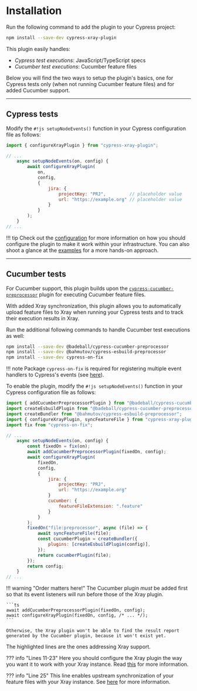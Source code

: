 # Installation

Run the following command to add the plugin to your Cypress project:

```sh
npm install --save-dev cypress-xray-plugin
```

This plugin easily handles:

- _Cypress test executions_: JavaScript/TypeScript specs
- _Cucumber test executions_: Cucumber feature files

Below you will find the two ways to setup the plugin's basics, one for Cypress tests only (when not running Cucumber feature files) and for added Cucumber support.

<hr/>

## Cypress tests

Modify the `#!js setupNodeEvents()` function in your Cypress configuration file as follows:

```js
import { configureXrayPlugin } from "cypress-xray-plugin";

// ...
    async setupNodeEvents(on, config) {
        await configureXrayPlugin(
            on,
            config,
            {
                jira: {
                    projectKey: "PRJ",         // placeholder value
                    url: "https://example.org" // placeholder value
                }
            }
        );
    }
// ...
```

!!! tip
    Check out the [configuration](../configuration/introduction.md) for more information on how you should configure the plugin to make it work within your infrastructure.
    You can also shoot a glance at the [examples](../guides/uploadTestResults.md#how-it-works) for a more hands-on approach.

<hr/>

## Cucumber tests

For Cucumber support, this plugin builds upon the [`cypress-cucumber-preprocessor`](https://github.com/badeball/cypress-cucumber-preprocessor) plugin for executing Cucumber feature files.

With added Xray synchronization, this plugin allows you to automatically upload feature files to Xray when running your Cypress tests and to track their execution results in Xray.

Run the additional following commands to handle Cucumber test executions as well:

```sh
npm install --save-dev @badeball/cypress-cucumber-preprocessor
npm install --save-dev @bahmutov/cypress-esbuild-preprocessor
npm install --save-dev cypress-on-fix
```

!!! note
    Package `cypress-on-fix` is required for registering multiple event handlers to Cypress's events (see [here](https://github.com/badeball/cypress-cucumber-preprocessor/blob/master/docs/event-handlers.md)).

To enable the plugin, modify the `#!js setupNodeEvents()` function in your Cypress configuration file as follows:

```js hl_lines="11-23 25"
import { addCucumberPreprocessorPlugin } from "@badeball/cypress-cucumber-preprocessor";
import createEsbuildPlugin from "@badeball/cypress-cucumber-preprocessor/esbuild";
import createBundler from "@bahmutov/cypress-esbuild-preprocessor";
import { configureXrayPlugin, syncFeatureFile } from "cypress-xray-plugin";
import fix from "cypress-on-fix";

// ...
    async setupNodeEvents(on, config) {
        const fixedOn = fix(on);
        await addCucumberPreprocessorPlugin(fixedOn, config);
        await configureXrayPlugin(
            fixedOn,
            config,
            {
                jira: {
                    projectKey: "PRJ",
                    url: "https://example.org"
                }
                cucumber: {
                    featureFileExtension: ".feature"
                }
            }
        );
        fixedOn("file:preprocessor", async (file) => {
            await syncFeatureFile(file);
            const cucumberPlugin = createBundler({
                plugins: [createEsbuildPlugin(config)],
            });
            return cucumberPlugin(file);
        });
        return config;
    }
// ...
```

!!! warning "Order matters here!"
    The Cucumber plugin _must_ be added first so that its event listeners will run before those of the Xray plugin.

    ```ts
    await addCucumberPreprocessorPlugin(fixedOn, config);
    await configureXrayPlugin(fixedOn, config, /* ... */);
    ```

    Otherwise, the Xray plugin won't be able to find the result report generated by the Cucumber plugin, because it won't exist yet.

The highlighted lines are the ones addressing Xray support.

??? info "Lines 11-23"
    Here you should configure the Xray plugin the way you want it to work with your Xray instance.
    Read [this](../configuration/introduction.md) for more information.

??? info "Line 25"
    This line enables upstream synchronization of your feature files with your Xray instance.
    See [here](../guides/featureFileSynchronization.md) for more information.
